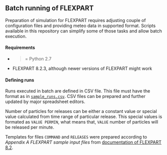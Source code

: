 ## Batch running of FLEXPART

Preparation of simulation for FLEXPART requires adjusting couple of configuration files and providing meteo data in supported format. Scripts available in this repository can simplify some of those tasks and allow batch execution.

#### Requirements

* >= Python 2.7
* FLEXPART 8.2.3, although newer versions of FLEXPART might work

#### Defining runs

Runs executed in batch are defined in CSV file. This file must have the format as in [`sample_runs.csv`](https://github.com/dudko/hfs/blob/master/flexpart/sample_runs.csv). CSV files can be prepared and further updated by major spreadsheet editors.

Number of particles for releases can be either a constant value or special value calculated from time range of particular release. This special values is formated as `VALUE PERMIN`, what means that, `VALUE` number of particles will be released per minute.

Templates for files `COMMAND` and `RELEASES` were prepared according to *Appendix A FLEXPART sample input files* from  [documentation of FLEXPART 8.2](https://www.flexpart.eu/downloads).
